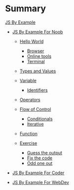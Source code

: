 # Summary

[JS By Example](introduction.md)

- [JS By Example For Noob](js-by-example-for-noob/introduction.md)

  - [Hello World](js-by-example-for-noob/hello-world.md)

    - [Browser](js-by-example-for-noob/where-to-run/browser.md)
    - [Online tools](js-by-example-for-noob/where-to-run/online-playground.md)
    - [Terminal](js-by-example-for-noob/where-to-run/terminal.md)

  - [Types and Values](js-by-example-for-noob/types-and-values.md)

  - [Variable](js-by-example-for-noob/variable.md)

    - [Identifiers](js-by-example-for-noob/variable/identifiers.md)

  - [Operators](js-by-example-for-noob/operators.md)

  - [Flow of Control](js-by-example-for-noob/flow-of-control.md)

    - [Conditionals](js-by-example-for-noob/flow-of-control/conditional.md)
    - [Iterative](js-by-example-for-noob/flow-of-control/iterative.md)

  - [Function](js-by-example-for-noob/function.md)

  - [Exercise]()
    - [Guess the output]()
    - [Fix the code]()
    - [Odd one out]()

  <!-- - [Exercise](js-by-example-for-noob/exercise.md)
    - [Guess the output](js-by-example-for-noob/exercise/guess-the-output.md)
    - [Fix the code](js-by-example-for-noob/exercise/fix-the-code.md)
    - [Odd one out](js-by-example-for-noob/exercise/odd-one-out.md) -->

<!-- - [JS By Example For Coder](js-by-example-for-coder/introduction.md) -->

- [JS By Example For Coder]()

<!-- - [JS By Example For WebDev](js-by-example-for-webdev/introduction.md) -->

- [JS By Example For WebDev]()
